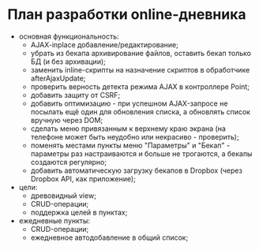 # План разработки online-дневника

* основная функциональность:
	* AJAX-inplace добавление/редактирование;
	* убрать из бекапа архивирование файлов, оставить бекап только БД (и без
	архивации);
	* заменить inline-скрипты на назначение скриптов в обработчике
	afterAjaxUpdate;
	* проверить верность детекта режима AJAX в контроллере Point;
	* добавить защиту от CSRF;
	* добавить оптимизацию - при успешном AJAX-запросе не посылать ещё один для
	обновления списка, а обновлять список вручную через DOM;
	* сделать меню привязанным к верхнему краю экрана (на телефоне может быть
	неудобно или некрасиво - проверить);
	* поменять местами пункты меню "Параметры" и "Бекап" - параметры раз
	настраиваются и больше не трогаются, а бекапы создаются регулярно;
	* добавить автоматическую загрузку бекапов в Dropbox (через Dropbox API, как
	приложение);
* цели:
	* древовидный view;
	* CRUD-операции;
	* поддержка целей в пунктах;
* ежедневные пункты:
	* CRUD-операции;
	* ежедневное автодобавление в общий список;
